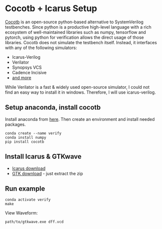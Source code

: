 # Cocotb + Icarus Setup

[Cocotb](https://github.com/cocotb/cocotb) is an open-source python-based alternative to SystemVerilog testbenches. Since python is a productive high-level language with a rich ecosystem of well-maintained libraries such as numpy, tensorflow and pytorch, using python for verification allows the direct usage of those libraries. Cocotb does not simulate the testbench itself. Instead, it interfaces with any of the following simulators:

* Icarus-Verilog
* Verilator
* Synopsys VCS
* Cadence Incisive
* [and more](https://docs.cocotb.org/en/stable/simulator_support.html)

While Verilator is a fast & widely used open-source simulator, I could not find an easy way to install it in windows. Therefore, I will use icarus-verilog.

## Setup anaconda, install cocotb

Install anaconda from [here](https://docs.anaconda.com/anaconda/install/index.html). Then create an environment and install needed packages.

```
conda create --name verify
conda install numpy
pip install cocotb
```

## Install Icarus & GTKwave

* [Icarus download](https://bleyer.org/icarus/)
* [GTK download](http://gtkwave.sourceforge.net/) - just extract the zip

## Run example

```
conda activate verify
make
```

View Waveform:
```
path/to/gtkwave.exe dff.vcd
```